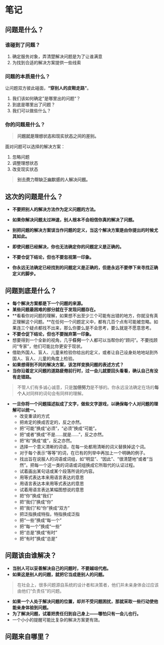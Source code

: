 # 笔记

## 问题是什么？

### 谁碰到了问题？

1. 确定服务对象，弄清楚解决问题是为了让谁满意
2. 为找到合适的解决方案提供一些线索

### 问题的本质是什么？

让问题双方彼此碰面，**“穿别人的皮鞋走路”**。

1. 我们该如何确定”是哪里出的问题“？
2. 到底是哪里出了问题？
3. 我们可以做些什么？

### 你的问题是什么？

> **问题就是理想状态和现实状态之间的差别。**

面对问题可以选择的解决方案：

1. 忽略问题
2. 调整理想状态
3. 改变现实状态

> **别去费力帮缺乏幽默感的人解决问题。**



## 这次的问题是什么？

- **不要把别人的解决方法作为定义问题的方法。**

- **如果你解决问题太过神速，别人根本不会相信你真的解决了问题。**

- **别把问题的解决方案误当作问题的定义，当这个解决方案是由你提出的时候尤其如此。**
- **即使问题已经解决，你也无法确定你的问题定义是正确的。**
- **不要仓促下结论，但也不要忽视第一印象。**
- **你永远无法确定已经找到的问题定义是正确的，但是永远不要停下来寻找正确定义的脚步。**



## 问题到底是什么？

- **每个解决方案都是下一个问题的来源。**
- **某些问题最困难的部分就在于发现问题存在。**
- **看看你对问题的理解，如果想不出至少三个可能有出错的地方，你就没有真正理解这个问题。**在任何一个问题定义中，都有几百个点有可能被忽略。如果连三个疑点都找不出来，那么你要么是不会思考，要么就是不愿意思考。
- **不要仓促下结论，但也不要抛弃第一印象。**
- 想要得到一个全新的视角，几乎**任何**一个人都可以当帮你的“顾问”。不要找顾问“专家”，他们可能比你更安于现状。
- 借助外国人、盲人、儿童来检验你给出的定义，或者让自己设身处地地站到外国人、盲人、儿童的角度上检验。
- **如果想得到不同的解决方案，该怎样变换问题的表述方式？**
- **当你沿着定义问题的道路疲倦前行时，过一会儿就要回头看看，确认自己有没有走错路。**

> 不管人们有多诚心诚意，只是**加倍努力**是不够的。你永远没法确定在场的**每个人**对同样的词句会有同样的理解。

- **一旦你将一个问题描述拟成了文字，做些文字游戏，以确保每个人对问题的理解可以统一。**
  - 改变重读的方式
  - 把肯定的换成否定的，反之亦然。
  - 把“可能”换成“必须”，“必须”换成“可能”。
  - 把“或者”换成“不是……就是……”，反之亦然。
  - 把“和”换成“或”，反之亦然。
  - 选择一个意义清晰的词语，在每一处都用清晰的词义替换掉这个词。
  - 对于每个表示“等等”的词，在已有的列举中再加上一个明确的例子。
  - 找出旨在说服人的词语或词组，如“明显”、“因此”、“很清楚地”或者“当然”。把每一个这一类的词语或词组换成它所取代的认证过程。
  - 试着画出某句话或某个段落所说的内容。
  - 用等式表达本来用语言表达的意思
  - 用语言表达本来用等式表达的意思
  - 试着用语言表达某幅图想说的意思
  - 把“你”换成“我们”
  - 把“我们”换成“你”
  - 把“我们”和“你”换成“双方”
  - 把泛指换成特指，特指换成泛指
  - 把“一些”换成“每一个”
  - 把“每一个”换成“一些”
  - 把“总是”换成“有时”
  - 把“有时”换成“总是”



## 问题该由谁解决？

- **当别人可以妥善解决自己的问题时，不要越俎代庖。**
- **如果这是别人的问题，就把它当成是别人的问题。**

> 在社会上，很多问题源自系统的设计者和决策者，他们并未亲身体会过应该由他们“负责任”的问题。

- **如果一个人处于解决问题的位置，却并不受问题困扰，那就采取一些行动使他能亲身体验到问题。**
- **为了解决问题，试着把责任归到自己身上——哪怕只有一会儿也行。**
- 一个小小的提醒可能比复杂的解决方案更有效。



## 问题来自哪里？


